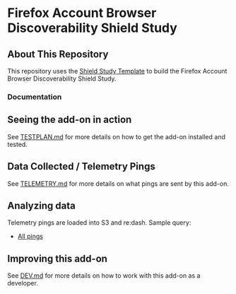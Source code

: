 # Firefox Account Browser Discoverability Shield Study

## About This Repository

This repository uses the [Shield Study Template](https://wiki.mozilla.org/Firefox/Shield/Shield_Studies) to build the Firefox
Account Browser Discoverability Shield Study.

### Documentation

## Seeing the add-on in action

See [TESTPLAN.md](./docs/TESTPLAN.md) for more details on how to get the add-on installed and tested.

## Data Collected / Telemetry Pings

See [TELEMETRY.md](./docs/TELEMETRY.md) for more details on what pings are sent by this add-on.

## Analyzing data

Telemetry pings are loaded into S3 and re:dash. Sample query:

* [All pings](https://sql.telemetry.mozilla.org/queries/{#your-id}/source#table)

## Improving this add-on

See [DEV.md](./docs/DEV.md) for more details on how to work with this add-on as a developer.
